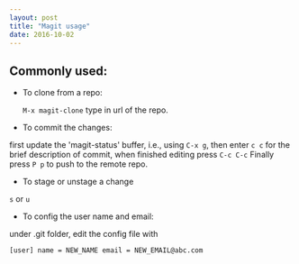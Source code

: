```yaml
---
layout: post
title: "Magit usage"
date: 2016-10-02
---
```


## Commonly used:

  - To clone from a repo:
  
	`M-x magit-clone`
  type in url of the repo.
  
  - To commit the changes:
  
  first update the 'magit-status' buffer, i.e., using `C-x g`, 
  then enter `c c` for the brief description of commit, when finished editing press `C-c C-c`
  Finally press `P p` to push to the remote repo.
  
  - To stage or unstage a change
  
  `s` or `u`
  - To config the user name and email:
  
  under .git folder, edit the config file with
  
  `[user]
	name = NEW_NAME
	email = NEW_EMAIL@abc.com`

